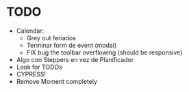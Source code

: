 # TODO

* Calendar:
  * Grey out feriados
  * Terminar form de event (modal)
  * FIX bug the toolbar overflowing (should be responsive)
* Algo con Steppers en vez de Planificador
* Look for TODOs
* CYPRESS!
* Remove Moment completely